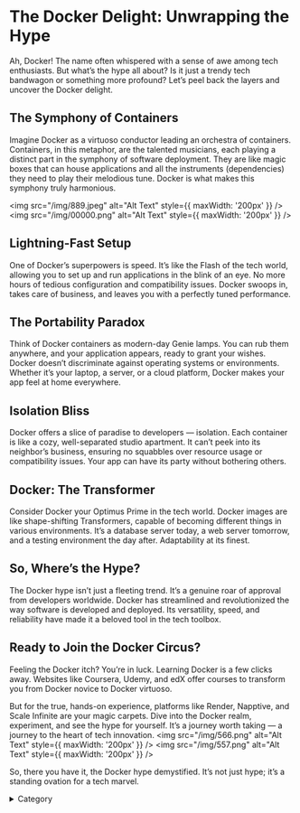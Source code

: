 

# The Docker Delight: Unwrapping the Hype

Ah, Docker! The name often whispered with a sense of awe among tech enthusiasts. But what’s the hype all about? Is it just a trendy tech bandwagon or something more profound? Let’s peel back the layers and uncover the Docker delight.

## The Symphony of Containers

Imagine Docker as a virtuoso conductor leading an orchestra of containers. Containers, in this metaphor, are the talented musicians, each playing a distinct part in the symphony of software deployment. They are like magic boxes that can house applications and all the instruments (dependencies) they need to play their melodious tune. Docker is what makes this symphony truly harmonious.

<img src="/img/889.jpeg" alt="Alt Text" style={{ maxWidth: '200px' }} />
<img src="/img/00000.png" alt="Alt Text" style={{ maxWidth: '200px' }} />

## Lightning-Fast Setup

One of Docker’s superpowers is speed. It’s like the Flash of the tech world, allowing you to set up and run applications in the blink of an eye. No more hours of tedious configuration and compatibility issues. Docker swoops in, takes care of business, and leaves you with a perfectly tuned performance.

## The Portability Paradox

Think of Docker containers as modern-day Genie lamps. You can rub them anywhere, and your application appears, ready to grant your wishes. Docker doesn’t discriminate against operating systems or environments. Whether it’s your laptop, a server, or a cloud platform, Docker makes your app feel at home everywhere.

## Isolation Bliss

Docker offers a slice of paradise to developers — isolation. Each container is like a cozy, well-separated studio apartment. It can’t peek into its neighbor’s business, ensuring no squabbles over resource usage or compatibility issues. Your app can have its party without bothering others.

## Docker: The Transformer

Consider Docker your Optimus Prime in the tech world. Docker images are like shape-shifting Transformers, capable of becoming different things in various environments. It’s a database server today, a web server tomorrow, and a testing environment the day after. Adaptability at its finest.

## So, Where’s the Hype?

The Docker hype isn’t just a fleeting trend. It’s a genuine roar of approval from developers worldwide. Docker has streamlined and revolutionized the way software is developed and deployed. Its versatility, speed, and reliability have made it a beloved tool in the tech toolbox.

## Ready to Join the Docker Circus?

Feeling the Docker itch? You’re in luck. Learning Docker is a few clicks away. Websites like Coursera, Udemy, and edX offer courses to transform you from Docker novice to Docker virtuoso.

But for the true, hands-on experience, platforms like Render, Napptive, and Scale Infinite are your magic carpets. Dive into the Docker realm, experiment, and see the hype for yourself. It’s a journey worth taking — a journey to the heart of tech innovation.
<img src="/img/566.png" alt="Alt Text" style={{ maxWidth: '200px' }} />
<img src="/img/557.png" alt="Alt Text" style={{ maxWidth: '200px' }} />

So, there you have it, the Docker hype demystified. It’s not just hype; it’s a standing ovation for a tech marvel.

<details>

<summary>Category</summary>

Kubernetes, cloud computing, DevOps, cloud services, hosting platform, container orchestration, cloud infrastructure, cloud deployment, cloud management, cloud technology, cloud solutions&#x20;

</details>

